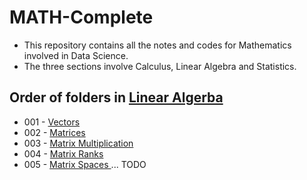 # MATH-Complete

* This repository contains all the notes and codes for Mathematics involved in Data Science.
* The three sections involve Calculus, Linear Algebra and Statistics.


## Order of folders in <a href="https://github.com/ravi0531rp/MATH-Complete/tree/master/LinearAlgebra"> Linear Algerba </a>
* 001 - <a href="https://github.com/ravi0531rp/MATH-Complete/tree/master/LinearAlgebra/vectors"> Vectors </a>
* 002 - <a href="https://github.com/ravi0531rp/MATH-Complete/tree/master/LinearAlgebra/matrices"> Matrices </a>
* 003 - <a href="https://github.com/ravi0531rp/MATH-Complete/tree/master/LinearAlgebra/matrixMults"> Matrix Multiplication </a>
* 004 - <a href="https://github.com/ravi0531rp/MATH-Complete/tree/master/LinearAlgebra/ranks"> Matrix Ranks </a>
* 005 - <a href="https://github.com/ravi0531rp/MATH-Complete/tree/master/LinearAlgebra/spaces"> Matrix Spaces </a>
... TODO
